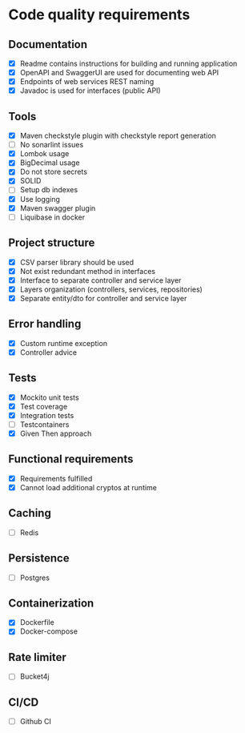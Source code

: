 # Code quality requirements

## Documentation
- [x] Readme contains instructions for building and running application
- [x] OpenAPI and SwaggerUI are used for documenting web API
- [x] Endpoints of web services REST naming
- [x] Javadoc is used for interfaces (public API)

## Tools
- [x] Maven checkstyle plugin with checkstyle report generation
- [ ] No sonarlint issues
- [x] Lombok usage
- [x] BigDecimal usage
- [x] Do not store secrets
- [x] SOLID
- [ ] Setup db indexes
- [x] Use logging
- [x] Maven swagger plugin
- [ ] Liquibase in docker

## Project structure
- [x] CSV parser library should be used
- [x] Not exist redundant method in interfaces
- [x] Interface to separate controller and service layer
- [x] Layers organization (controllers, services, repositories)
- [x] Separate entity/dto for controller and service layer

## Error handling
- [x] Custom runtime exception
- [x] Controller advice

## Tests
- [x] Mockito unit tests
- [x] Test coverage
- [x] Integration tests
- [ ] Testcontainers
- [x] Given Then approach

## Functional requirements
- [x] Requirements fulfilled
- [x] Cannot load additional cryptos at runtime

## Caching
- [ ] Redis

## Persistence
- [ ] Postgres

## Containerization
- [x] Dockerfile
- [x] Docker-compose

## Rate limiter
- [ ] Bucket4j

## CI/CD
- [ ] Github CI
